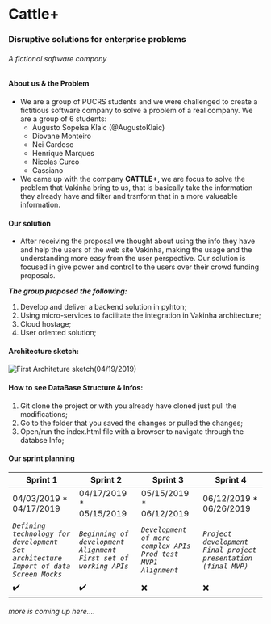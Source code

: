 # Cattle+
### Disruptive solutions for enterprise problems
###### A fictional software company

#### About us & the Problem
- We are a group of PUCRS students and we were challenged to create a fictitious software company to solve a problem of a real company. We are a group of 6 students:
  - Augusto Sopelsa Klaic (@AugustoKlaic)
  - Diovane Monteiro
  - Nei Cardoso
  - Henrique Marques
  - Nicolas Curco
  - Cassiano
- We came up with the company **CATTLE+**, we are focus to solve the problem that Vakinha bring to us, that is basically take the information they already have and filter and trsnform that in a more valueable information.

#### Our solution
 - After receiving the proposal we thought about using the info they have and help the users of the web site Vakinha, making the usage and the understanding more easy from the user perspective. Our solution is focused in give power and control to the users over their crowd funding proposals.
 
***The group proposed the following:***
  1. Develop and deliver a backend solution in pyhton;
  2. Using micro-services to facilitate the integration in Vakinha architecture;
  3. Cloud hostage;
  4. User oriented solution;
  
#### Architecture sketch:
![First Architeture sketch(04/19/2019)](https://github.com/AugustoKlaic/IntegradoraII/blob/master/miscelaneous/Arch_prototype.PNG)

#### How to see DataBase Structure & Infos:
  1. Git clone the project or with you already have cloned just pull the modifications;
  2. Go to the folder that you saved the changes or pulled the changes;
  3. Open/run the index.html file with a browser to navigate through the databse Info;

#### Our sprint planning
|Sprint 1|Sprint 2|Sprint 3|Sprint 4|
|--------|--------|--------|--------|
| 04/03/2019 * 04/17/2019 | 04/17/2019 * 05/15/2019 | 05/15/2019 * 06/12/2019 | 06/12/2019 * 06/26/2019 |
|*`Defining technology for development`* *`Set architecture`* *`Import of data`* *`Screen Mocks`*|*`Beginning of development`* *`Alignment`* *`First set of working APIs`*|*`Development of more complex APIs`* *`Prod test`* *`MVP1`* *`Alignment`*|*`Project development`* *`Final project presentation (final MVP)`*|
|:heavy_check_mark:|:heavy_check_mark:|:x:|:x:|

###### more is coming up here....
